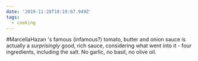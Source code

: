 ```yaml
---
date: '2019-11-28T18:19:07.949Z'
tags:
  - cooking
---
```


#MarcellaHazan 's famous (infamous?) tomato, butter and onion sauce is actually a *surprisingly* good, rich sauce, considering what went into it - four ingredients, including the salt. No garlic, no basil, no olive oil. 
